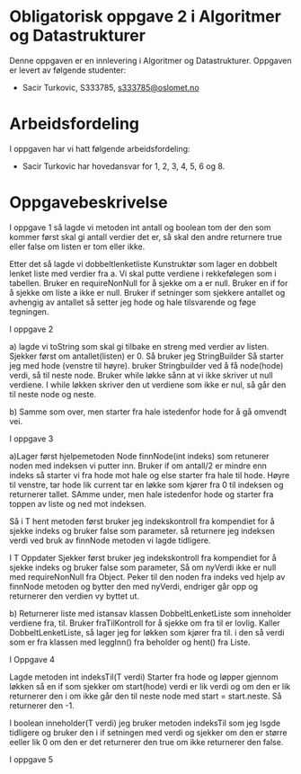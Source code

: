# Obligatorisk oppgave 2 i Algoritmer og Datastrukturer

Denne oppgaven er en innlevering i Algoritmer og Datastrukturer. 
Oppgaven er levert av følgende studenter:
* Sacir Turkovic, S333785, s333785@oslomet.no

# Arbeidsfordeling

I oppgaven har vi hatt følgende arbeidsfordeling:
* Sacir Turkovic har hovedansvar for 1, 2, 3, 4, 5, 6 og 8.

# Oppgavebeskrivelse

I oppgave 1 så lagde vi metoden int antall og boolean tom der den som kommer først skal gi antall verdier det er, så skal den andre returnere true eller false om listen er tom eller ikke.

Etter det så lagde vi dobbeltlenketliste Kunstruktør som lager en dobbelt lenket liste med verdier fra a. Vi skal putte verdiene i rekkefølegen som i tabellen. Bruker en requireNonNull for å sjekke om a er null. Bruker en if for å sjekke om liste a ikke er null. Bruker if setninger som sjekkere antallet og avhengig av antallet så setter jeg hode og hale tilsvarende og føge tegningen.

I oppgave 2 

a) lagde vi toString som skal gi tilbake en streng med verdier av listen. Sjekker først om antallet(listen) er 0. Så bruker jeg StringBuilder Så starter jeg med hode (venstre til høyre). bruker Stringbuilder ved å få node(hode) verdi, så til neste node. Bruker while løkke sånn at vi ikke skriver ut null verdiene. I while løkken skriver den ut verdiene som ikke er nul, så går den til neste node og neste.

b) Samme som over, men starter fra hale istedenfor hode for å gå omvendt vei.

I oppgave 3 

a)Lager først hjelpemetoden Node<T> finnNode(int indeks) som retunerer noden med indeksen vi putter inn. Bruker if om antall/2 er mindre enn indeks så starter vi fra hode mot hale og else starter fra hale til hode. Høyre til venstre, tar hode lik current tar en løkke som kjører fra 0 til indeksen og returnerer tallet. SAmme under, men hale istedenfor hode og starter fra toppen av liste og ned mot indeksen.

Så i T hent metoden først bruker jeg indekskontroll fra kompendiet for å sjekke indeks og bruker false som parameter. så returnere jeg indeksen verdi ved bruk av finnNode metoden vi lagde tidligere.

I T Oppdater Sjekker først bruker jeg indekskontroll fra kompendiet for å sjekke indeks og bruker false som parameter, Så om nyVerdi ikke er null med requireNonNull fra Object. Peker til den noden fra indeks ved hjelp av finnNode metoden og bytter den med nyVerdi, endriger går opp og returnerer den verdien vy byttet ut.

b) Returnerer liste med istansav klassen DobbeltLenketListe som inneholder verdiene fra, til. Bruker fraTilKontroll for å sjekke om fra til er lovlig. Kaller DobbeltLenketListe, så lager jeg for løkken som kjører fra til. i den så verdi som er fra klassen med leggInn() fra beholder og hent() fra Liste.

I Oppgave 4

Lagde metoden int indeksTil(T verdi) Starter fra hode og løpper gjennom løkken så en if som sjekker om start(hode) verdi er lik verdi og om den er lik returnerer den i om ikke går den til neste node med start = start.neste. Så returnerer den -1.

I boolean inneholder(T verdi) jeg bruker metoden indeksTil som jeg lsgde tidligere og bruker den i if setningen med verdi og sjekker om den er større eeller lik 0 om den er det returnerer den true om ikke returnerer den false.

I oppgave 5


